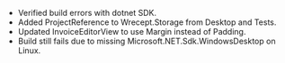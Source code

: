 - Verified build errors with dotnet SDK.
- Added ProjectReference to Wrecept.Storage from Desktop and Tests.
- Updated InvoiceEditorView to use Margin instead of Padding.
- Build still fails due to missing Microsoft.NET.Sdk.WindowsDesktop on Linux.
